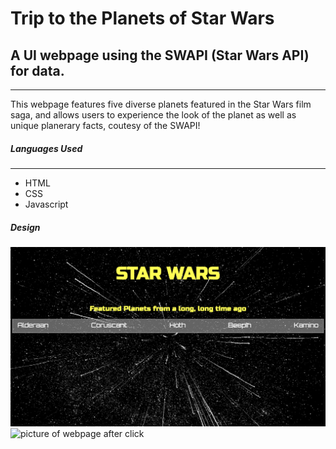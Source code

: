 # Trip to the Planets of Star Wars

## A UI webpage using the SWAPI (Star Wars API) for data.

-----------------------------
This webpage features five diverse planets featured in the Star Wars film saga, and allows users to experience the look of the planet as well as unique planerary facts, coutesy of the SWAPI!

##### Languages Used
-------
- HTML
- CSS
- Javascript

##### Design

![picture of said webpage](sw1.png)
![picture of webpage after click](sw2.png)

